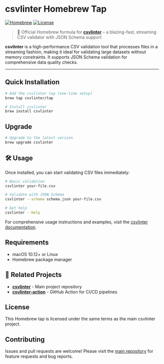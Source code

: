 # csvlinter Homebrew Tap

[![Homebrew](https://img.shields.io/badge/homebrew-csvlinter-blue)](https://github.com/csvlinter/homebrew-tap)
[![License](https://img.shields.io/github/license/csvlinter/homebrew-tap)](LICENSE)

> 🍻 Official Homebrew formula for **[csvlinter](https://github.com/csvlinter/csvlinter)** – a blazing-fast, streaming CSV validator with JSON Schema support

**csvlinter** is a high-performance CSV validation tool that processes files in a streaming fashion, making it ideal for validating large datasets without memory constraints. It supports JSON Schema validation for comprehensive data quality checks.

---

## Quick Installation

```bash
# Add the csvlinter tap (one-time setup)
brew tap csvlinter/tap

# Install csvlinter
brew install csvlinter
```

## Upgrade

```bash
# Upgrade to the latest version
brew upgrade csvlinter
```

## 🛠️ Usage

Once installed, you can start validating CSV files immediately:

```bash
# Basic validation
csvlinter your-file.csv

# Validate with JSON Schema
csvlinter --schema schema.json your-file.csv

# Get help
csvlinter --help
```

For comprehensive usage instructions and examples, visit the [csvlinter documentation](https://github.com/csvlinter/csvlinter).

## Requirements

- macOS 10.12+ or Linux
- Homebrew package manager

## 🔗 Related Projects

- **[csvlinter](https://github.com/csvlinter/csvlinter)** - Main project repository
- **[csvlinter-action](https://github.com/csvlinter/csvlinter-action)** - GitHub Action for CI/CD pipelines

## License

This Homebrew tap is licensed under the same terms as the main csvlinter project.

## Contributing

Issues and pull requests are welcome! Please visit the [main repository](https://github.com/csvlinter/csvlinter) for feature requests and bug reports.